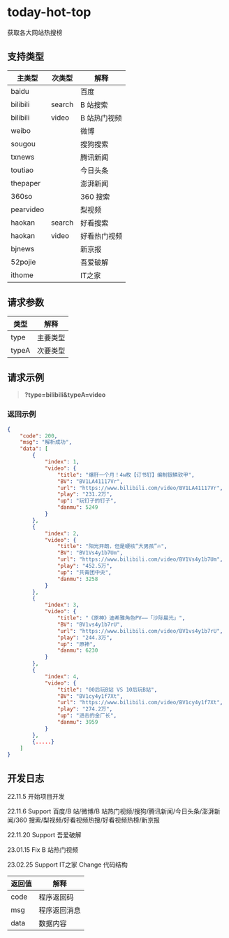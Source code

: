 # today-hot-top

获取各大网站热搜榜

## 支持类型

| 主类型          |次类型| 解释     |
| ------------- | -------- |------|
| baidu         | |百度     |
| bilibili      | search|B 站搜索 |
| bilibili | video|B 站热门视频 |
| weibo         | |微博     |
| sougou        | |搜狗搜索 |
| txnews        | |腾讯新闻 |
| toutiao       | |今日头条 |
| thepaper      | |澎湃新闻 |
| 360so         | |360 搜索 |
| pearvideo     | |梨视频   |
| haokan        | search|好看搜索 |
| haokan   | video|好看热门视频 |
| bjnews        | |新京报   |
| 52pojie       | |吾爱破解 |
|ithome||IT之家|

## 请求参数
| 类型          | 解释     |
| ------------- | -------- |
|type|主要类型|
|typeA|次要类型|

## 请求示例

> **?type=bilibili&typeA=video**

### 返回示例

```json
{
    "code": 200,
    "msg": "解析成功",
    "data": [
        {
            "index": 1,
            "video": {
                "title": "爆肝一个月！4w枚【订书钉】编制银鳞软甲",
                "BV": "BV1LA41117Vr",
                "url": "https://www.bilibili.com/video/BV1LA41117Vr",
                "play": "231.2万",
                "up": "玩钉子的钉子",
                "danmu": 5249
            }
        },
        {
            "index": 2,
            "video": {
                "title": "阳光开朗，但是硬核“大男孩”🔥",
                "BV": "BV1Vs4y1b7Um",
                "url": "https://www.bilibili.com/video/BV1Vs4y1b7Um",
                "play": "452.5万",
                "up": "共青团中央",
                "danmu": 3258
            }
        },
        {
            "index": 3,
            "video": {
                "title": "《原神》迪希雅角色PV——「沙际晨光」",
                "BV": "BV1vs4y1b7rU",
                "url": "https://www.bilibili.com/video/BV1vs4y1b7rU",
                "play": "244.3万",
                "up": "原神",
                "danmu": 6230
            }
        },
        {
            "index": 4,
            "video": {
                "title": "00后玩B站 VS 10后玩B站",
                "BV": "BV1cy4y1f7Xt",
                "url": "https://www.bilibili.com/video/BV1cy4y1f7Xt",
                "play": "274.2万",
                "up": "进击的金厂长",
                "danmu": 3959
            }
        },
        {.....}
    ]
}
```

## 开发日志

22.11.5 开始项目开发

22.11.6 Support 百度/B 站/微博/B 站热门视频/搜狗/腾讯新闻/今日头条/澎湃新闻/360 搜索/梨视频/好看视频热搜/好看视频热榜/新京报

22.11.20 Support 吾爱破解

23.01.15 Fix B 站热门视频

23.02.25 Support IT之家 Change 代码结构

| 返回值 | 解释         |
| ------ | ------------ |
| code   | 程序返回码   |
| msg    | 程序返回消息 |
| data   | 数据内容     |
